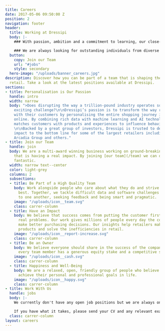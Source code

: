 ```yaml
---
title: Careers
date: 2017-05-06 09:50:00 Z
position: 2
navigation: footer
header:
  title: Working at Dressipi
  body: |-
    ### With passion, ambition and a commitment to learning, our close-knit team support, challenge and inspire each other every day.

    ### We are always looking for outstanding individuals from diverse backgrounds who want to be part of our fantastic team and shape the future of retail.
  button:
    copy: Join our Team
    url: "#jobs"
    style: secondary
  hero-image: "/uploads/banner_careers.jpg"
description: Discover how you can be part of a team that is shaping the future of
  retail. Take a look at the latest positions available at Dressipi.
sections:
- title: Personalisation is Our Passion
  handle: intro
  width: narrow
  body: ">Does disrupting the way a trillion-pound industry operates sound like an
    exciting challenge?\n\nDressipi’s passion is to transform the way retailers engage
    with their customers by personalising the entire shopping journey instore and
    online. By combining rich data with machine learning and AI technology, Dressipi
    matches customers with products and experiences to influence behavior at scale.
    \n\nBacked by a great group of investors, Dressipi is trusted to deliver real
    impact to the bottom line for some of the largest retailers including John Lewis,
    Arcadia Group and others."
- title: Join our Team
  handle: join
  body: We are a multi-award winning business working on ground-breaking technology
    that is having a real impact. By joining [our team](/team) we can offer you something
    fantastic.
  width: narrow text--center
  color: light-grey
  columns: 2
  subsections:
  - title: Be Part of a High Quality Team
    body: Work alongside people who care about what they do and strive to do their
      best. Together, we tackle difficult data and software challenges by listening
      to one another, seeking feedback and being smart and pragmatic.
    image: "/uploads/icon__team.svg"
    class: carrer-column
  - title: Have an Impact
    body: We believe that success comes from putting the customer first and solving
      real problems. Our work gives millions of people every day the confidence to
      make better purchasing decisions. Our insights help retailers make better quality
      products and solve the inefficiencies in retail.
    image: "/uploads/icon__report-increase.svg"
    class: carrer-column
  - title: Be an Owner
    body: We believe everyone should share in the success of the company. That's why
      every team member has a generous equity stake and a competitive salary.
    image: "/uploads/icon__cash.svg"
    class: carrer-column
  - title: Happiness and Well-Being
    body: We are a relaxed, open, friendly group of people who believe everyone can
      achieve their personal and professional goals in life.
    image: "/uploads/icon__happy.svg"
    class: carrer-column
- title: Work With Us
  handle: jobs
  body: |-
    We currently don't have any open job positions but we are always on the look out for exceptional people who share our passion for predictive retailing.

    If you have what it takes, please send your CV and any relevant examples of previous work (eg: websites, apps, Stack Overflow or GitHub profile) to [jobs@dressipi.com](mailto:jobs@dressipi.com).
  class: carrer-column
layout: careers
---
```


